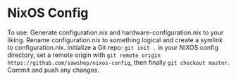 # NixOS Config

To use: Generate configuration.nix and hardware-configuration.nix to your liking. Rename configuration.nix to something logical and create a symlink to configuration.nix. Initialize a Git repo: `git init .` in your NiXOS config directory, set a remote origin with `git remote origin https://github.com/sawshep/nixos-config`, then finally `git checkout master`. Commit and push any changes.
